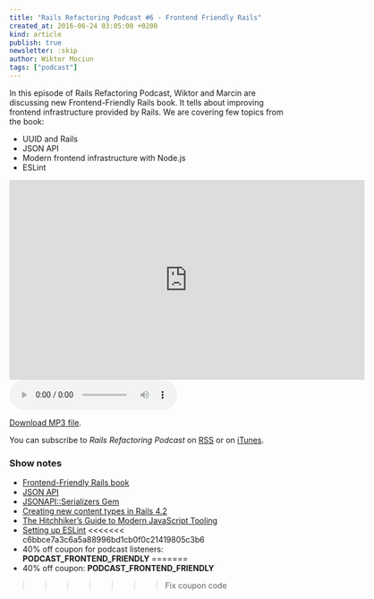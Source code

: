 ```yaml
---
title: "Rails Refactoring Podcast #6 - Frontend Friendly Rails"
created_at: 2016-06-24 03:05:00 +0200
kind: article
publish: true
newsletter: :skip
author: Wiktor Mociun
tags: ["podcast"]
---
```


In this episode of Rails Refactoring Podcast, Wiktor and Marcin are discussing
new Frontend-Friendly Rails book. It tells about improving frontend
infrastructure provided by Rails. We are covering few topics from the book:

* UUID and Rails
* JSON API
* Modern frontend infrastructure with Node.js
* ESLint

<iframe width="635" height="357" src="https://www.youtube.com/embed/V7LYpA4PYNM?rel=0&amp;showinfo=0" frameborder="0" allowfullscreen></iframe>

<audio controls>
  <source id="mp3-source" src="http://rails-refactoring.com/podcast/rails-refactoring.com_06.mp3" type="audio/mpeg">
</audio>

[Download MP3 file](http://rails-refactoring.com/podcast/rails-refactoring.com_06.mp3).

You can subscribe to _Rails Refactoring Podcast_ on [RSS](http://rails-refactoring.com/podcast/rss.xml) or on [iTunes](https://itunes.apple.com/en/podcast/rails-refactoring-podcast/id943212549).

### Show notes

* [Frontend-Friendly Rails book](http://blog.arkency.com/frontend-friendly-rails/)
* [JSON API](http://jsonapi.org/)
* [JSONAPI::Serializers Gem](https://github.com/fotinakis/jsonapi-serializers)
* [Creating new content types in Rails 4.2](http://blog.arkency.com/2016/03/creating-new-content-types-in-rails-4-dot-2/)
* [The Hitchhiker’s Guide to Modern JavaScript Tooling](http://reactkungfu.com/2015/07/the-hitchhikers-guide-to-modern-javascript-tooling/)
* [Setting up ESLint](https://medium.com/planet-arkency/catch-mistakes-before-you-run-you-javascript-code-6e524c36f0c8)
<<<<<<< c6bbce7a3c6a5a88996bd1cb0f0c21419805c3b6
* 40% off coupon for podcast listeners: **PODCAST\_FRONTEND\_FRIENDLY**
=======
* 40% off coupon: **PODCAST\_FRONTEND\_FRIENDLY**
>>>>>>> Fix coupon code

